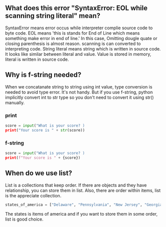 ## What does this error "SyntaxError: EOL while scanning string literal" mean?
SyntaxError means error occus while interpreter complie source code to byte code. EOL means 'this is stands for End of Line which means something make error in end of line.' In this case, Omitting dougle quate or closing parenthesis is almost reason.
scanning is can converted to interpreting code. String literal means string which is written in source code. It looks like similar between literal and value. Value is stored in memory, literal is written in source code.

## Why is f-string needed?
When we concatanate string to string using int value, type conversion is needed to avoid type error. It's not handy. But if you use f-string, python implicitly convert int to str type so you don't need to convert it using str() manually.

### print
```python
score = input("What is your score? )
print("Your score is " + str(score))
```

### f-string
```python
score = input("What is your score? )
print(f"Your score is " + {score})
```

## When do we use list?
List is a collections that keep order. If there are objects and they have relationship, you can store them in list. Also, there are order within items, list is the appreciate collection.
```python
states_of_america = ["Delaware", "Pennsylvania", "New Jersey", "Georgia", "Connecticut", "Massachusetts", "Maryland", "South Carolina", "New Hampshire", "Virginia", "New York", "North Carolina", "Rhode Island", "Vermont", "Kentucky", "Tennessee", "Ohio", "Louisiana", "Indiana", "Mississippi", "Illinois", "Alabama", "Maine", "Missouri", "Arkansas", "Michigan", "Florida", "Texas", "Iowa", "Wisconsin", "California", "Minnesota", "Oregon", "Kansas", "West Virginia", "Nevada", "Nebraska", "Colorado", "North Dakota", "South Dakota", "Montana", "Washington", "Idaho", "Wyoming", "Utah", "Oklahoma", "New Mexico", "Arizona", "Alaska", "Hawaii"]
```
The states is items of america and if you want to store them in some order, list is good choice.
